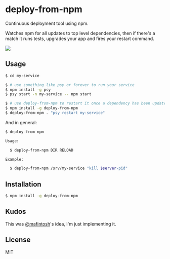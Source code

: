 
# deploy-from-npm

  Continuous deployment tool using npm.
  
  Watches npm for all updates to top level dependencies, then if there's a match it runs tests, upgrades your app and
  fires your restart command.

  ![](https://usercontent.irccloud-cdn.com/file/JXWnxpnW/Screen%20Shot%202016-08-13%20at%2014.56.31.png)

## Usage

```bash
$ cd my-service

$ # use something like psy or forever to run your service
$ npm install -g psy
$ psy start -n my-service -- npm start

$ # use deploy-from-npm to restart it once a dependency has been updated
$ npm install -g deploy-from-npm
$ deploy-from-npm . "psy restart my-service"
```

And in general:

```bash
$ deploy-from-npm

Usage:

  $ deploy-from-npm DIR RELOAD

Example:

  $ deploy-from-npm /srv/my-service "kill $server-pid"

```

## Installation

```bash
$ npm install -g deploy-from-npm
```

## Kudos

  This was [@mafintosh](https://github.com/mafintosh)'s idea, I'm just implementing it.

## License

  MIT
